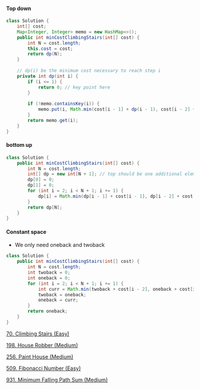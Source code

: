 #### Top down

```java
class Solution {
    int[] cost;
    Map<Integer, Integer> memo = new HashMap<>();
    public int minCostClimbingStairs(int[] cost) {
        int N = cost.length;
        this.cost = cost;
        return dp(N);
    }
    
    // dp(i) be the minimum cost necessary to reach step i
    private int dp(int i) {
        if (i <= 1) {
            return 0; // key point here
        }
        
        if (!memo.containsKey(i)) {
            memo.put(i, Math.min(cost[i - 1] + dp(i - 1), cost[i - 2] + dp(i - 2)));
        }
        return memo.get(i);
    }
}
```

#### bottom up

```java
class Solution {
    public int minCostClimbingStairs(int[] cost) {
        int N = cost.length;
        int[] dp = new int[N + 1]; // top should be one additional element afterwards
        dp[0] = 0;
        dp[1] = 0;
        for (int i = 2; i < N + 1; i += 1) {
            dp[i] = Math.min(dp[i - 1] + cost[i - 1], dp[i - 2] + cost[i - 2]);
        }
        return dp[N];
    }
}
```

#### Constant space

* We only need oneback and twoback

```java
class Solution {
    public int minCostClimbingStairs(int[] cost) {
        int N = cost.length;
        int twoback = 0;
        int oneback = 0;
        for (int i = 2; i < N + 1; i += 1) {
            int curr = Math.min(twoback + cost[i - 2], oneback + cost[i - 1]);
            twoback = oneback;
            oneback = curr;
        }
        return oneback;
    }
}
```

[70. Climbing Stairs (Easy)](https://leetcode.com/problems/climbing-stairs/)

[198. House Robber (Medium)](https://leetcode.com/problems/house-robber/)

[256. Paint House (Medium)](https://leetcode.com/problems/paint-house/)

[509. Fibonacci Number (Easy)](https://leetcode.com/problems/fibonacci-number/)

[931. Minimum Falling Path Sum (Medium)](https://leetcode.com/problems/minimum-falling-path-sum/)
